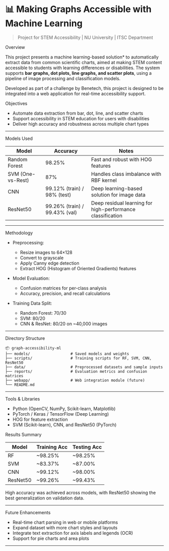 

# 📊 Making Graphs Accessible with Machine Learning

> Project for STEM Accessibility | NU University | ITSC Department

Overview

This project presents a machine learning-based solution* to automatically extract data from common scientific charts, aimed at making STEM content accessible to students with learning differences or disabilities. The system supports **bar graphs, dot plots, line graphs, and scatter plots**, using a pipeline of image processing and classification models.

Developed as part of a challenge by Benetech, this project is designed to be integrated into a web application for real-time accessibility support.



Objectives

* Automate data extraction from bar, dot, line, and scatter charts
* Support accessibility in STEM education for users with disabilities
* Deliver high accuracy and robustness across multiple chart types

---

 Models Used

| Model                 | Accuracy                      | Notes                                                      |
| --------------------- | ----------------------------- | ---------------------------------------------------------- |
|   Random Forest     | 98.25%                        | Fast and robust with HOG features                          |
|   SVM (One-vs-Rest) | 87%                           | Handles class imbalance with RBF kernel                    |
|   CNN               | 99.12% (train) / 98% (test)   | Deep learning-based solution for image data                |
| ResNet50            | 99.26% (train) / 99.43% (val) | Deep residual learning for high-performance classification |

---

Methodology

* Preprocessing:

  * Resize images to 64×128
  * Convert to grayscale
  * Apply Canny edge detection
  * Extract HOG (Histogram of Oriented Gradients) features

* Model Evaluation:

  * Confusion matrices for per-class analysis
  * Accuracy, precision, and recall calculations

* Training Data Split:

  * Random Forest: 70/30
  * SVM: 80/20
  * CNN & ResNet: 80/20 on \~40,000 images

---

Directory Structure

```
📦 graph-accessibility-ml
├── models/                  # Saved models and weights
├── scripts/                 # Training scripts for RF, SVM, CNN, ResNet50
├── data/                    # Preprocessed datasets and sample inputs
├── reports/                 # Evaluation metrics and confusion matrices
├── webapp/                  # Web integration module (future)
└── README.md
```

---

Tools & Libraries

* Python (OpenCV, NumPy, Scikit-learn, Matplotlib)
* PyTorch / Keras / TensorFlow (Deep Learning)
* HOG for feature extraction
* SVM (Scikit-learn), CNN, and ResNet50 (PyTorch)


Results Summary

| Model    | Training Acc | Testing Acc |
| -------- | ------------ | ----------- |
| RF       | \~98.25%     | \~98.25%    |
| SVM      | \~83.37%     | \~87.00%    |
| CNN      | \~99.12%     | \~98.00%    |
| ResNet50 | \~99.26%     | \~99.43%    |

 High accuracy was achieved across models, with ResNet50 showing the best generalization on validation data.

---

 Future Enhancements

* Real-time chart parsing in web or mobile platforms
* Expand dataset with more chart styles and layouts
* Integrate text extraction for axis labels and legends (OCR)
* Support for pie charts and area plots

---


